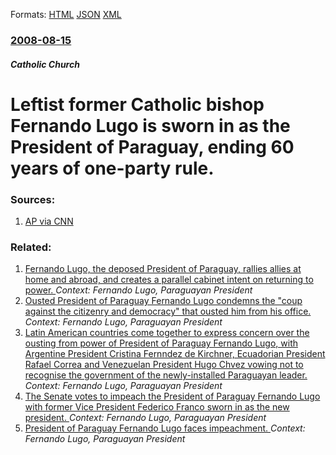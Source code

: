 
Formats: [HTML](/news/2008/08/15/leftist-former-catholic-bishop-fernando-lugo-is-sworn-in-as-the-president-of-paraguay-ending-60-years-of-one-party-rule.html)  [JSON](/news/2008/08/15/leftist-former-catholic-bishop-fernando-lugo-is-sworn-in-as-the-president-of-paraguay-ending-60-years-of-one-party-rule.json)  [XML](/news/2008/08/15/leftist-former-catholic-bishop-fernando-lugo-is-sworn-in-as-the-president-of-paraguay-ending-60-years-of-one-party-rule.xml)  

### [2008-08-15](/news/2008/08/15/index.md)

##### Catholic Church
#  Leftist former Catholic bishop Fernando Lugo is sworn in as the President of Paraguay, ending 60 years of one-party rule. 




### Sources:

1. [AP via CNN](http://edition.cnn.com/2008/WORLD/americas/08/15/paraguay.ap/)

### Related:

1. [Fernando Lugo, the deposed President of Paraguay, rallies allies at home and abroad, and creates a parallel cabinet intent on returning to power. ](/news/2012/06/25/fernando-lugo-the-deposed-president-of-paraguay-rallies-allies-at-home-and-abroad-and-creates-a-parallel-cabinet-intent-on-returning-to-p.md) _Context: Fernando Lugo, Paraguayan President_
2. [Ousted President of Paraguay Fernando Lugo condemns the "coup against the citizenry and democracy" that ousted him from his office. ](/news/2012/06/24/ousted-president-of-paraguay-fernando-lugo-condemns-the-coup-against-the-citizenry-and-democracy-that-ousted-him-from-his-office.md) _Context: Fernando Lugo, Paraguayan President_
3. [Latin American countries come together to express concern over the ousting from power of President of Paraguay Fernando Lugo, with Argentine President Cristina Fernndez de Kirchner, Ecuadorian President Rafael Correa and Venezuelan President Hugo Chvez vowing not to recognise the government of the newly-installed Paraguayan leader. ](/news/2012/06/23/latin-american-countries-come-together-to-express-concern-over-the-ousting-from-power-of-president-of-paraguay-fernando-lugo-with-argentine.md) _Context: Fernando Lugo, Paraguayan President_
4. [The Senate votes to impeach the President of Paraguay Fernando Lugo with former Vice President Federico Franco sworn in as the new president. ](/news/2012/06/22/the-senate-votes-to-impeach-the-president-of-paraguay-fernando-lugo-with-former-vice-president-federico-franco-sworn-in-as-the-new-president.md) _Context: Fernando Lugo, Paraguayan President_
5. [President of Paraguay Fernando Lugo faces impeachment. ](/news/2012/06/21/president-of-paraguay-fernando-lugo-faces-impeachment.md) _Context: Fernando Lugo, Paraguayan President_
